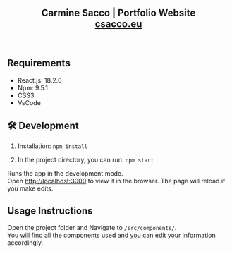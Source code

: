 <h2 align="center">
  Carmine Sacco | Portfolio Website<br/>
  <a href="https://www.rahuljha.tech/" target="_blank">csacco.eu</a>
</h2>
<div align="center" hidden>
  <img alt="Demo" src="./Images/readme_img.png"  />
</div>

<br/>

<div align="center" hidden>

![GitHub Repo stars](https://img.shields.io/github/stars/rahuljha4171/Portfolio-Website?color=red&logo=github&style=for-the-badge) &nbsp;
![GitHub forks](https://img.shields.io/github/forks/rahuljha4171/Portfolio-Website?color=red&logo=github&style=for-the-badge)

</div>

## Requirements

- React.js: 18.2.0
- Npm: 9.5.1
- CSS3
- VsCode
## 🛠 Development

1. Installation: `npm install`

2. In the project directory, you can run: `npm start`

Runs the app in the development mode.\
Open [http://localhost:3000](http://localhost:3000) to view it in the browser.
The page will reload if you make edits.

## Usage Instructions

Open the project folder and Navigate to `/src/components/`. <br/>
You will find all the components used and you can edit your information accordingly.
